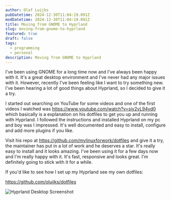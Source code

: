 ```yaml
---
author: Olaf Luijks
pubDatetime: 2024-12-30T11:04:19.091Z
modDatetime: 2024-12-30T11:04:19.091Z
title: Moving from GNOME to Hyprland
slug: moving-from-gnome-to-hyprland
featured: true
draft: false
tags:
  - programming
  - personal
description: Moving from GNOME to Hyprland
---
```


I've been using GNOME for a long time now and I've always been happy with it. It's a great desktop environment and I've never had any major issues with it. However, recently I've been feeling like I want to try something new. I've been hearing a lot of good things about Hyprland, so I decided to give it a try.

I started out searching on YouTube for some videos and one of the first videos I watched was https://www.youtube.com/watch?v=siy2vL94yd0 which basically is a explanation on his dotfiles to get you up and running with Hyprland. I followed the instructions and installed Hyprland on my pc and boy was I impressed. It's well documented and easy to install, configure and add more plugins if you like.

Visit his repo at https://github.com/mylinuxforwork/dotfiles and give it a try, the maintainer has put in a lot of work and he deserves a star. It's really easy to install and it looks amazing. I've been using it for a few days now and I'm really happy with it. It's fast, responsive and looks great. I'm definitely going to stick with it for a while.

If you'd like to see how I set up my Hyprland see my own dotfiles:

https://github.com/oluijks/dotfiles

![Hyprland Desktop Screenshot](@assets/images/gnome-to-hyprland.jpg)
